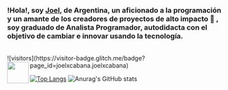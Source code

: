 ### !Hola!, soy [Joel](https://joelcabana.netlify.app/), de Argentina, un aficionado a la programación y un amante de los creadores de proyectos de alto impacto 🚀 , soy graduado de Analista Programador, autodidacta con el objetivo de cambiar e innovar usando la tecnología.
<br/>
 ![visitors](https://visitor-badge.glitch.me/badge?page_id=joelxcabana.joelxcabana)
 <a href="https://www.linkedin.com/in/joelxcabana/" target="_blank">
  <img align="left" width="50px" src="https://logos-marcas.com/wp-content/uploads/2020/04/Linkedin-s%C3%ADmbolo.png" />
</a>
<br/>

[![Top Langs](https://github-readme-stats.vercel.app/api/top-langs/?username=joelxcabana&layout=compact&theme=buefy)](https://github.com/majoledesma/github-readme-stats)
![Anurag's GitHub stats](https://github-readme-stats.vercel.app/api?username=joelxcabana&show_icons=true&theme=radical)
